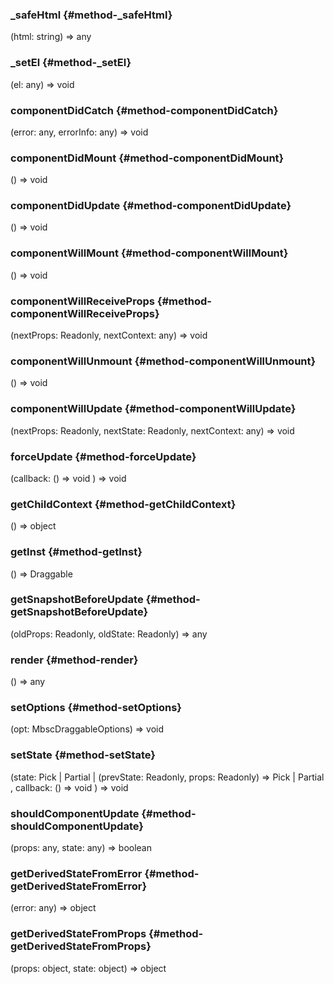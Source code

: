 ### _safeHtml {#method-_safeHtml}

(html: string) => any




### _setEl {#method-_setEl}

(el: any) => void




### componentDidCatch {#method-componentDidCatch}

(error: any, errorInfo: any) => void




### componentDidMount {#method-componentDidMount}

() => void




### componentDidUpdate {#method-componentDidUpdate}

() => void




### componentWillMount {#method-componentWillMount}

() => void




### componentWillReceiveProps {#method-componentWillReceiveProps}

(nextProps: Readonly, nextContext: any) => void




### componentWillUnmount {#method-componentWillUnmount}

() => void




### componentWillUpdate {#method-componentWillUpdate}

(nextProps: Readonly, nextState: Readonly, nextContext: any) => void




### forceUpdate {#method-forceUpdate}

(callback: () => void
) => void




### getChildContext {#method-getChildContext}

() => object




### getInst {#method-getInst}

() => Draggable




### getSnapshotBeforeUpdate {#method-getSnapshotBeforeUpdate}

(oldProps: Readonly, oldState: Readonly) => any




### render {#method-render}

() => any




### setOptions {#method-setOptions}

(opt: MbscDraggableOptions) => void




### setState {#method-setState}

(state: Pick &#124; Partial &#124; (prevState: Readonly, props: Readonly) => Pick &#124; Partial
, callback: () => void
) => void




### shouldComponentUpdate {#method-shouldComponentUpdate}

(props: any, state: any) => boolean




### getDerivedStateFromError {#method-getDerivedStateFromError}

(error: any) => object




### getDerivedStateFromProps {#method-getDerivedStateFromProps}

(props: object, state: object) => object



